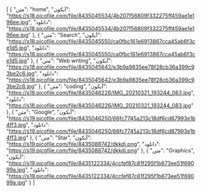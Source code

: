 [
  {
    "متن": "home",
    "آیکون": "https://s18.picofile.com/file/8435045534/4b207f56809f332275ff459ae1e196ee.jpg",
    "دانلود": "https://s18.picofile.com/file/8435045534/4b207f56809f332275ff459ae1e196ee.jpg"
  },
  {
    "متن": "Search",
    "آیکون": "https://s18.picofile.com/file/8435045550/ca0fbc161e6913867cca45ab6f3ce1d5.jpg",
    "دانلود": "https://s18.picofile.com/file/8435045550/ca0fbc161e6913867cca45ab6f3ce1d5.jpg"
  },
  {
    "متن": "Web writing",
    "آیکون": "https://s18.picofile.com/file/8435045642/e3b9a9835ee78f28cb36a399c93be2c6.jpg",
    "دانلود": "https://s18.picofile.com/file/8435045642/e3b9a9835ee78f28cb36a399c93be2c6.jpg"
  },
  {
    "متن": "coding",
    "آیکون": "https://s18.picofile.com/file/8435046226/IMG_20210321_193244_083.jpg",
    "دانلود": "https://s18.picofile.com/file/8435046226/IMG_20210321_193244_083.jpg"
  },
  {
    "متن": "Google",
    "آیکون": "https://s19.picofile.com/file/8435046250/66fc7745a213c18df6cd87993e1b4ff3.jpg",
    "دانلود": "https://s19.picofile.com/file/8435046250/66fc7745a213c18df6cd87993e1b4ff3.jpg"
  },
  {
    "متن": "Star",
    "آیکون": "https://s19.picofile.com/file/8435088742/dkkdj.png",
    "دانلود": "https://s19.picofile.com/file/8435088742/dkkdj.png"
  },
  {
    "متن": "Graphics",
    "آیکون": "https://s19.picofile.com/file/8435122334/4ccfef87c81f295f1b673ee51f69099a.jpg",
    "دانلود": "https://s19.picofile.com/file/8435122334/4ccfef87c81f295f1b673ee51f69099a.jpg"
  }
]
